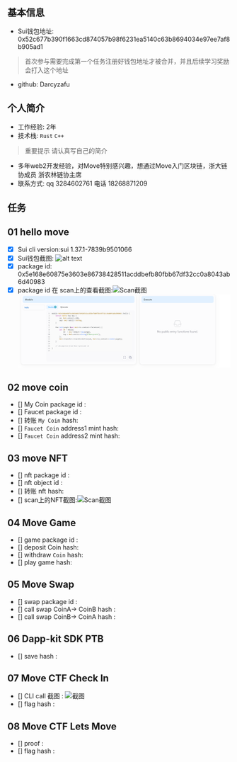 ## 基本信息
- Sui钱包地址: 0x52c677b390f1663cd874057b98f6231ea5140c63b8694034e97ee7af8b905ad1
> 首次参与需要完成第一个任务注册好钱包地址才被合并，并且后续学习奖励会打入这个地址
- github: Darcyzafu

## 个人简介
- 工作经验: 2年
- 技术栈: `Rust` `C++`
> 重要提示 请认真写自己的简介
- 多年web2开发经验，对Move特别感兴趣，想通过Move入门区块链，浙大链协成员 浙农林链协主席
- 联系方式: qq 3284602761
             电话 18268871209 

## 任务

##   01 hello move  
- [x] Sui cli version:sui 1.37.1-7839b9501066
- [x] Sui钱包截图: ![![alt text](image.png)](./images/你的图片地址)
- [x] package id: 0x5e168e60875e3603e86738428511acddbefb80fbb67df32cc0a8043ab6d40983
- [x] package id 在 scan上的查看截图:![Scan截图](./images/你的图片地址)![alt text](e8466fd4812f11bf42364f16da315cf.png)

##   02 move coin
- [] My Coin package id : 
- [] Faucet package id : 
- [] 转账 `My Coin` hash:
- [] `Faucet Coin` address1 mint hash:
- [] `Faucet Coin` address2 mint hash:

##   03 move NFT
- [] nft package id :
- [] nft object id : 
- [] 转账 nft  hash:
- [] scan上的NFT截图:![Scan截图](./images/你的图片地址)

##   04 Move Game
- [] game package id :
- [] deposit Coin hash:
- [] withdraw `Coin` hash:
- [] play game hash:

##   05 Move Swap
- [] swap package id :
- [] call swap CoinA-> CoinB  hash :
- [] call swap CoinB-> CoinA  hash :

##   06 Dapp-kit SDK PTB
- [] save hash :

##   07 Move CTF Check In
- [] CLI call 截图 : ![截图](./images/你的图片地址)
- [] flag hash :

##   08 Move CTF Lets Move
- [] proof : 
- [] flag hash :
